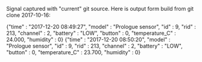 Signal captured with "current" git source. Here is output form build from git clone 2017-10-16:

{"time" : "2017-12-20 08:49:27", "model" : "Prologue sensor", "id" : 9, "rid" : 213, "channel" : 2, "battery" : "LOW", "button" : 0, "temperature_C" : 24.000, "humidity" : 0}
{"time" : "2017-12-20 08:50:20", "model" : "Prologue sensor", "id" : 9, "rid" : 213, "channel" : 2, "battery" : "LOW", "button" : 0, "temperature_C" : 23.700, "humidity" : 0}
